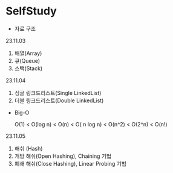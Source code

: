 # SelfStudy

- 자료 구조
  
23.11.03
1. 배열(Array)
2. 큐(Queue)
3. 스택(Stack)

23.11.04
1. 싱글 링크드리스트(Single LinkedList)
2. 더블 링크드리스트(Double LinkedList)

* Big-O
  
  O(1) < O(log n) < O(n) < O( n log n) < O(n^2) < O(2^n) < O(n!)


23.11.05
1. 해쉬 (Hash)
2. 개방 해쉬(Open Hashing), Chaining 기법
3. 폐쇄 해쉬(Close Hashing), Linear Probing 기법
